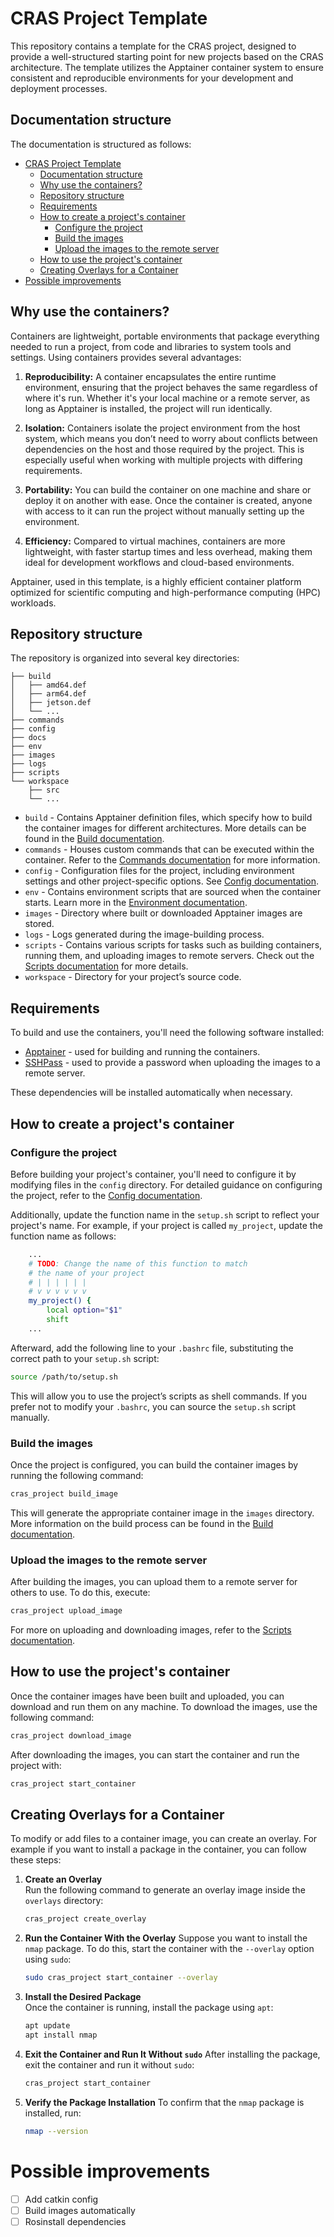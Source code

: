 # CRAS Project Template

This repository contains a template for the CRAS project, designed to provide a well-structured starting point for new projects based on the CRAS architecture. The template utilizes the Apptainer container system to ensure consistent and reproducible environments for your development and deployment processes.

## Documentation structure

The documentation is structured as follows:

- [CRAS Project Template](#cras-project-template)
  - [Documentation structure](#documentation-structure)
  - [Why use the containers?](#why-use-the-containers)
  - [Repository structure](#repository-structure)
  - [Requirements](#requirements)
  - [How to create a project's container](#how-to-create-a-projects-container)
    - [Configure the project](#configure-the-project)
    - [Build the images](#build-the-images)
    - [Upload the images to the remote server](#upload-the-images-to-the-remote-server)
  - [How to use the project's container](#how-to-use-the-projects-container)
  - [Creating Overlays for a Container](#creating-overlays-for-a-container)
- [Possible improvements](#possible-improvements)

## Why use the containers?

Containers are lightweight, portable environments that package everything needed to run a project, from code and libraries to system tools and settings. Using containers provides several advantages:

1. **Reproducibility:** A container encapsulates the entire runtime environment, ensuring that the project behaves the same regardless of where it's run. Whether it's your local machine or a remote server, as long as Apptainer is installed, the project will run identically.

2. **Isolation:** Containers isolate the project environment from the host system, which means you don’t need to worry about conflicts between dependencies on the host and those required by the project. This is especially useful when working with multiple projects with differing requirements.

3. **Portability:** You can build the container on one machine and share or deploy it on another with ease. Once the container is created, anyone with access to it can run the project without manually setting up the environment.

4. **Efficiency:** Compared to virtual machines, containers are more lightweight, with faster startup times and less overhead, making them ideal for development workflows and cloud-based environments.
  
Apptainer, used in this template, is a highly efficient container platform optimized for scientific computing and high-performance computing (HPC) workloads.

## Repository structure

The repository is organized into several key directories:

```
├── build
│   ├── amd64.def
│   ├── arm64.def
│   ├── jetson.def
│   └── ...
├── commands
├── config
├── docs
├── env
├── images
├── logs
├── scripts
└── workspace
    ├── src
    └── ...
```

- `build` - Contains Apptainer definition files, which specify how to build the container images for different architectures. More details can be found in the [Build documentation](docs/build.md).
- `commands` - Houses custom commands that can be executed within the container. Refer to the [Commands documentation](docs/commands.md) for more information.
- `config` - Configuration files for the project, including environment settings and other project-specific options. See [Config documentation](docs/config.md).
- `env` - Contains environment scripts that are sourced when the container starts. Learn more in the [Environment documentation](docs/environment.md).
- `images` - Directory where built or downloaded Apptainer images are stored.
- `logs` - Logs generated during the image-building process.
- `scripts` - Contains various scripts for tasks such as building containers, running them, and uploading images to remote servers. Check out the [Scripts documentation](docs/scripts.md) for more details.
- `workspace` - Directory for your project’s source code.
  
## Requirements

To build and use the containers, you'll need the following software installed:

- [Apptainer](https://apptainer.org/) - used for building and running the containers.
- [SSHPass](https://www.cyberciti.biz/faq/noninteractive-shell-script-ssh-password-provider/) - used to provide a password when uploading the images to a remote server.

These dependencies will be installed automatically when necessary.

## How to create a project's container

### Configure the project

Before building your project's container, you'll need to configure it by modifying files in the `config` directory. For detailed guidance on configuring the project, refer to the [Config documentation](docs/config.md).

Additionally, update the function name in the `setup.sh` script to reflect your project's name. For example, if your project is called `my_project`, update the function name as follows:

```bash
    ...
    # TODO: Change the name of this function to match 
    # the name of your project
    # | | | | | | 
    # v v v v v v
    my_project() {
        local option="$1"
        shift
    ...
```

Afterward, add the following line to your `.bashrc` file, substituting the correct path to your `setup.sh` script:

```bash
source /path/to/setup.sh
```

This will allow you to use the project’s scripts as shell commands. If you prefer not to modify your `.bashrc`, you can source the `setup.sh` script manually.

### Build the images

Once the project is configured, you can build the container images by running the following command:

```bash
cras_project build_image
```

This will generate the appropriate container image in the `images` directory. More information on the build process can be found in the [Build documentation](docs/build.md).

### Upload the images to the remote server

After building the images, you can upload them to a remote server for others to use. To do this, execute:

```bash
cras_project upload_image
```

For more on uploading and downloading images, refer to the [Scripts documentation](docs/scripts.md).

## How to use the project's container

Once the container images have been built and uploaded, you can download and run them on any machine. To download the images, use the following command:

```bash
cras_project download_image
```

After downloading the images, you can start the container and run the project with:

```bash
cras_project start_container
```

## Creating Overlays for a Container

To modify or add files to a container image, you can create an overlay. For example if you want to install a package in the container, you can follow these steps:

1. **Create an Overlay**  
   Run the following command to generate an overlay image inside the `overlays` directory:
   ```bash
   cras_project create_overlay
    ```
2. **Run the Container With the Overlay**
   Suppose you want to install the `nmap` package. To do this, start the container with the `--overlay` option using `sudo`:
    ```bash
    sudo cras_project start_container --overlay
    ```
3. **Install the Desired Package**  
   Once the container is running, install the package using `apt`:
   ```bash
   apt update
   apt install nmap
   ```
4. **Exit the Container and Run It Without `sudo`**
    After installing the package, exit the container and run it without `sudo`:
    ```bash
    cras_project start_container
    ```
5. **Verify the Package Installation**
    To confirm that the `nmap` package is installed, run:
    ```bash
    nmap --version
    ```

# Possible improvements

- [ ] Add catkin config
- [ ] Build images automatically
- [ ] Rosinstall dependencies
